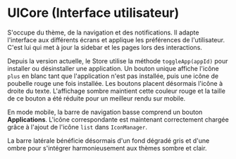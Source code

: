 # UICore (Interface utilisateur)

S'occupe du thème, de la navigation et des notifications. Il adapte l'interface
aux différents écrans et applique les préférences de l'utilisateur. C'est lui
qui met à jour la sidebar et les pages lors des interactions.

Depuis la version actuelle, le Store utilise la méthode `toggleApp(appId)` pour
installer ou désinstaller une application. Un bouton unique affiche l'icône
`plus` en blanc tant que l'application n'est pas installée, puis une icône de
poubelle rouge une fois installée. Les boutons placent désormais l'icône à droite du texte.
L'affichage sombre maintient cette couleur rouge et la taille de ce bouton a
été réduite pour un meilleur rendu sur mobile.

En mode mobile, la barre de navigation basse comprend un bouton **Applications**.
L'icône correspondante est maintenant correctement chargée grâce à l'ajout de
l'icône `list` dans `IconManager`.

La barre latérale bénéficie désormais d'un fond dégradé gris et d'une ombre pour s'intégrer harmonieusement aux thèmes sombre et clair.
